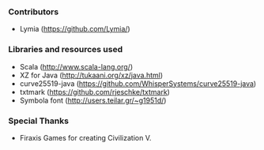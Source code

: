 ### Contributors

* Lymia (<https://github.com/Lymia/>)

### Libraries and resources used

* Scala (<http://www.scala-lang.org/>)
* XZ for Java (<http://tukaani.org/xz/java.html>)
* curve25519-java (<https://github.com/WhisperSystems/curve25519-java>)
* txtmark (<https://github.com/rjeschke/txtmark>)
* Symbola font (<http://users.teilar.gr/~g1951d/>)

### Special Thanks

* Firaxis Games for creating Civilization V.